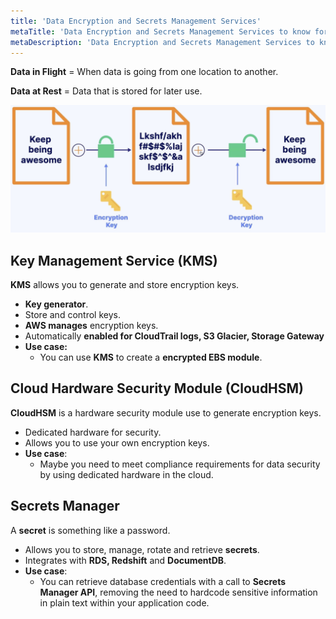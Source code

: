 ```yaml
---
title: 'Data Encryption and Secrets Management Services'
metaTitle: 'Data Encryption and Secrets Management Services to know for the AWS Practitioner Certification docs.'
metaDescription: 'Data Encryption and Secrets Management Services to know for the AWS Practitioner Certification docs.'
---
```


**Data in Flight** = When data is going from one location to another.

**Data at Rest** = Data that is stored for later use.

![Encryption diagram](../../encryption-diagram.png)

## Key Management Service (KMS)

**KMS** allows you to generate and store encryption keys.

- **Key generator**.
- Store and control keys.
- **AWS manages** encryption keys.
- Automatically **enabled for CloudTrail logs, S3 Glacier, Storage Gateway**
- **Use case:**
  - You can use **KMS** to create a **encrypted EBS module**.

## Cloud Hardware Security Module (CloudHSM)

**CloudHSM** is a hardware security module use to generate encryption keys.

- Dedicated hardware for security.
- Allows you to use your own encryption keys.
- **Use case**:
  - Maybe you need to meet compliance requirements for data security by using dedicated hardware in the cloud.

## Secrets Manager

A **secret** is something like a password.

- Allows you to store, manage, rotate and retrieve **secrets**.
- Integrates with **RDS, Redshift** and **DocumentDB**.
- **Use case**:
  - You can retrieve database credentials with a call to **Secrets Manager API**, removing the need to hardcode sensitive information in plain text within your application code.
